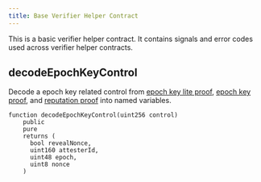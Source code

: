 ```yaml
---
title: Base Verifier Helper Contract
---
```


This is a basic verifier helper contract. It contains signals and error codes used across verifier helper contracts.

## decodeEpochKeyControl

Decode a epoch key related control from [epoch key lite proof](../circuits-api/circuits#epoch-key-lite-proof), [epoch key proof](../circuits-api/circuits.md#epoch-key-proof), and [reputation proof](../circuits-api/circuits.md#prove-reputation-proof) into named variables.

```sol
function decodeEpochKeyControl(uint256 control)
    public
    pure
    returns (
      bool revealNonce,
      uint160 attesterId,
      uint48 epoch,
      uint8 nonce
    )
```
